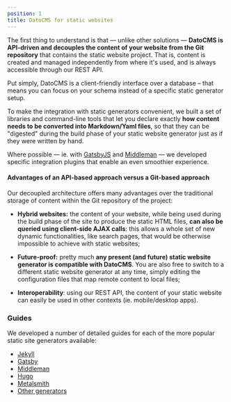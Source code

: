 ```yaml
---
position: 1
title: DatoCMS for static websites
---
```


The first thing to understand is that — unlike other solutions — **DatoCMS is API-driven and decouples the content of your website from the Git repository** that contains the static website project. That is, content is created and managed independently from where it's used, and is always accessible through our REST API.

Put simply, DatoCMS is a client-friendly interface over a database – that means you can focus on your schema instead of a specific static generator setup.

To make the integration with static generators convenient, we built a set of libraries and command-line tools that let you declare exactly **how content needs to be converted into Markdown/Yaml files**, so that they can be "digested" during the build phase of your static website generator just as if they were written by hand. 

Where possible — ie. with [GatsbyJS](/docs/gatsby/) and [Middleman](/docs/middleman/) — we developed specific integration plugins that enable an even smoothier experience.

#### Advantages of an API-based approach versus a Git-based approach

Our decoupled architecture offers many advantages over the traditional storage of content within the Git repository of the project:

* **Hybrid websites:** the content of your website, while being used during the build phase of the site to produce the static HTML files, **can also be queried using client-side AJAX calls**: this allows a whole set of new dynamic functionalities, like search pages, that would be otherwise impossible to achieve with static websites;

* **Future-proof:** pretty much **any present (and future) static website generator is compatible with DatoCMS**. You are also free to switch to a different static website generator at any time, simply editing the configuration files that map remote content to local files;

* **Interoperability**: using our REST API, the content of your static website can easily be used in other contexts (ie. mobile/desktop apps).

### Guides

We developed a number of detailed guides for each of the more popular static site generators available:

* [Jekyll](/docs/jekyll/)
* [Gatsby](/docs/gatsby/)
* [Middleman](/docs/middleman/)
* [Hugo](/docs/hugo/)
* [Metalsmith](/docs/metalsmith/)
* [Other generators](/docs/other/)
